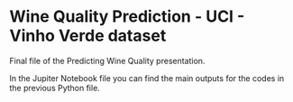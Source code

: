 # Wine Quality Prediction - UCI - Vinho Verde dataset
Final file of the Predicting Wine Quality presentation. 

In the Jupiter Notebook file you can find the main outputs for the codes in the previous Python file. 
